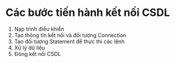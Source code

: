# Các bước tiến hành kết nối CSDL

1.  Nạp trình điều khiển
2.  Tạo thông tin kết nối và đối tượng Connection
3.  Tạo đối tượng Statement để thực thi các lệnh
4.  Xử lý dữ liệu
5.  Đóng kết nối CSDL